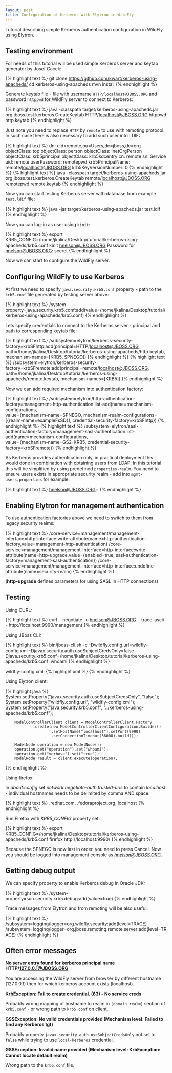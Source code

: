 ```yaml
---
layout: post
title: Configuration of Kerberos with Elytron in WildFly
---
```


Tutorial describing simple Kerberos authentication configuration in WildFly using Elytron.

## Testing environment

For needs of this tutorial will be used simple Kerberos server and keytab generator by Josef Cacek:

{% highlight text %}
git clone https://github.com/kwart/kerberos-using-apacheds/
cd kerberos-using-apacheds
mvn install
{% endhighlight %}

Generate keytab file - file with username `HTTP/localhost@JBOSS.ORG` and password `httppwd` for WildFly server to connect to Kerberos:

{% highlight text %}
java -classpath target/kerberos-using-apacheds.jar org.jboss.test.kerberos.CreateKeytab HTTP/localhost@JBOSS.ORG httppwd http.keytab
{% endhighlight %}

Just note you need to replace `HTTP` by `remote` to use with remoting protocol. In such case there is also necessary to add such user into LDIF:

{% highlight text %}
dn: uid=remote,ou=Users,dc=jboss,dc=org
objectClass: top
objectClass: person
objectClass: inetOrgPerson
objectClass: krb5principal
objectClass: krb5kdcentry
cn: remote
sn: Service
uid: remote
userPassword: remotepwd
krb5PrincipalName: remote/localhost@JBOSS.ORG
krb5KeyVersionNumber: 0
{% endhighlight %}
{% highlight text %}
java -classpath target/kerberos-using-apacheds.jar org.jboss.test.kerberos.CreateKeytab remote/localhost@JBOSS.ORG remotepwd remote.keytab
{% endhighlight %}

Now you can start testing Kerberos server with database from example `test.ldif` file:

{% highlight text %}
java -jar target/kerberos-using-apacheds.jar test.ldif
{% endhighlight %}

Now you can log-in as user using `kinit`:

{% highlight text %}
export KRB5_CONFIG=/home/jkalina/Desktop/tutorial/kerberos-using-apacheds/krb5.conf
kinit hnelson@JBOSS.ORG
Password for hnelson@JBOSS.ORG: secret
{% endhighlight %}

Now we can start to configure the WildFly server.

## Configuring WildFly to use Kerberos

At first we need to specify `java.security.krb5.conf` property - path to the `krb5.conf` file generated by testing server above:

{% highlight text %}
/system-property=java.security.krb5.conf:add(value=/home/jkalina/Desktop/tutorial/kerberos-using-apacheds/krb5.conf)
{% endhighlight %}

Lets specify credentials to connect to the Kerberos server - principal and path to corresponding keytab file:

{% highlight text %}
/subsystem=elytron/kerberos-security-factory=krbSFhttp:add(principal=HTTP/localhost@JBOSS.ORG, path=/home/jkalina/Desktop/tutorial/kerberos-using-apacheds/http.keytab, mechanism-names=[KRB5, SPNEGO])
{% endhighlight %}
{% highlight text %}
/subsystem=elytron/kerberos-security-factory=krbSFremote:add(principal=remote/localhost@JBOSS.ORG, path=/home/jkalina/Desktop/tutorial/kerberos-using-apacheds/remote.keytab, mechanism-names=[KRB5])
{% endhighlight %}

Now we can add required mechanism into authentication factory:

{% highlight text %}
/subsystem=elytron/http-authentication-factory=management-http-authentication:list-add(name=mechanism-configurations, \
    value={mechanism-name=SPNEGO, mechanism-realm-configurations=[{realm-name=exampleFsSD}], credential-security-factory=krbSFhttp})
{% endhighlight %}
{% highlight text %}
/subsystem=elytron/sasl-authentication-factory=management-sasl-authentication:list-add(name=mechanism-configurations, \
    value={mechanism-name=GS2-KRB5, credential-security-factory=krbSFremote})
{% endhighlight %}

As Kerberos provides authentication only, in practical deployment this would done in combination with obtaining users from LDAP.
In this tutorial this will be simplified by using predefined `properties-realm`. You need to ensure users exists in appropriate security realm - add into `mgmt-users.properties` for example:

{% highlight text %}
hnelson@JBOSS.ORG=
{% endhighlight %}

## Enabling Elytron for management authentication

To use authentication factories above we need to switch to them from legacy security realms:

{% highlight text %}
/core-service=management/management-interface=http-interface:write-attribute(name=http-authentication-factory,value=management-http-authentication)
/core-service=management/management-interface=http-interface:write-attribute(name=http-upgrade,value={enabled=true, sasl-authentication-factory=management-sasl-authentication})
/core-service=management/management-interface=http-interface:undefine-attribute(name=security-realm)
{% endhighlight %}

(**http-upgrade** defines parameters for using SASL in HTTP connections)

## Testing

Using CURL:

{% highlight text %}
curl  --negotiate -u hnelson@JBOSS.ORG --trace-ascii - http://localhost:9990/management
{% endhighlight %}

Using JBoss CLI:

{% highlight text %}
bin/jboss-cli.sh -c -Dwildfly.config.url=wildfly-config.xml -Djavax.security.auth.useSubjectCredsOnly=false -Djava.security.krb5.conf=/home/jkalina/Desktop/tutorial/kerberos-using-apacheds/krb5.conf :whoami
{% endhighlight %}

wildfly-config.xml:
{% highlight xml %}
<configuration>
    <authentication-client xmlns="urn:elytron:1.2">
        <authentication-rules>
            <rule use-configuration="conf" />
        </authentication-rules>
        <authentication-configurations>
             <configuration name="conf">
                 <sasl-mechanism-selector selector="GS2-KRB5"/>
                 <credentials>
                     <!-- use ticket cache from kinit -->
                     <local-kerberos mechanism-names="KRB5" />
                 </credentials>
             </configuration>
        </authentication-configurations>
    </authentication-client>
</configuration>
{% endhighlight %}

Using Elytron client:

{% highlight java %}
        System.setProperty("javax.security.auth.useSubjectCredsOnly", "false");
        System.setProperty("wildfly.config.url", "wildfly-config.xml");
        System.setProperty("java.security.krb5.conf", "../kerberos-using-apacheds/krb5.conf");

        ModelControllerClient client = ModelControllerClient.Factory
                .create(new ModelControllerClientConfiguration.Builder()
                        .setHostName("localhost").setPort(9990)
                        .setConnectionTimeout(36000).build());

        ModelNode operation = new ModelNode();
        operation.get("operation").set("whoami");
        operation.get("verbose").set("true");
        ModelNode result = client.execute(operation);
{% endhighlight %}

Using firefox:

In *about:config* set *network.negotiate-auth.trusted-uris* to contain *localhost* - individual hostnames needs to be delimited by comma AND space:

{% highlight text %}
.redhat.com, .fedoraproject.org, localhost
{% endhighlight %}

Run Firefox with *KRB5_CONFIG* property set:

{% highlight text %}
export KRB5_CONFIG=/home/jkalina/Desktop/tutorial/kerberos-using-apacheds/krb5.conf
firefox http://localhost:9990/
{% endhighlight %}

Because the SPNEGO is now last in order, you need to press Cancel. Now you should be logged into management console as *hnelson@JBOSS.ORG*.

## Getting debug output

We can specify property to enable Kerberos debug in Oracle JDK:

{% highlight text %}
/system-property=sun.security.krb5.debug:add(value=true)
{% endhighlight %}

Trace messages from Elytron and from remoting will be also useful:

{% highlight text %}
/subsystem=logging/logger=org.wildfly.security:add(level=TRACE)
/subsystem=logging/logger=org.jboss.remoting.remote.server:add(level=TRACE)
{% endhighlight %}

## Often error messages

**No server entry found for kerberos principal name HTTP/127.0.0.1@JBOSS.ORG**

You are accessing the WildFly server from browser by different hostname (127.0.0.1) then for which kerberos account exists (localhost).

**KrbException: Fail to create credential. (63) - No service creds**

Probably wrong mapping of hostname to realm in `[domain_realm]` section of `krb5.conf` - or wrong path to `krb5.conf` on client.

**GSSException: No valid credentials provided (Mechanism level: Failed to find any Kerberos tgt)**

Probably property `javax.security.auth.useSubjectCredsOnly` not set to `false` while trying to use `local-kerberos` credential.

**GSSException: Invalid name provided (Mechanism level: KrbException: Cannot locate default realm)**

Wrong path to the `krb5.conf` file.

